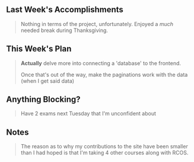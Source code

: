 ## Last Week's Accomplishments
> Nothing in terms of the project, unfortunately. Enjoyed a _much_ needed break during Thanksgiving.
>

## This Week's Plan
> **Actually** delve more into connecting a 'database' to the frontend.
> 
> Once that's out of the way, make the paginations work with the data (when I get said data)

## Anything Blocking?
> Have 2 exams next Tuesday that I'm unconfident about 

## Notes 
> The reason as to why my contributions to the site have been smaller than I had hoped is that I'm taking 4 other courses along with RCOS. 